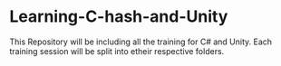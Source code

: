 # Learning-C-hash-and-Unity
This Repository will be including all the training for C# and Unity. Each training session will be split into etheir respective folders.
